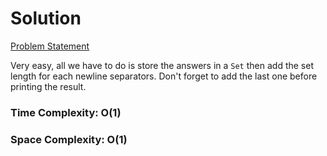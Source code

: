 # Solution

[Problem Statement](https://adventofcode.com/2020/day/6)

Very easy, all we have to do is store the answers in a `Set` then add the set length for each newline separators. Don't forget to add the last one before printing the result.

### Time Complexity: O(1)
### Space Complexity: O(1)